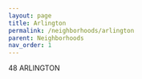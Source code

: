```yaml
---
layout: page
title: Arlington
permalink: /neighborhoods/arlington
parent: Neighborhoods
nav_order: 1
---
```


48 ARLINGTON